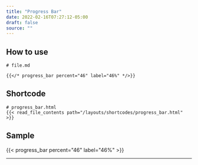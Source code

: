 ```yaml
---
title: "Progress Bar"
date: 2022-02-16T07:27:12-05:00
draft: false
source: ""
---
```


## How to use

```
# file.md

{{</* progress_bar percent="46" label="46%" */>}}

```

## Shortcode

```
# progress_bar.html
{{< read_file_contents path="/layouts/shortcodes/progress_bar.html" >}}
```

## Sample

{{< progress_bar percent="46" label="46%" >}}

---
